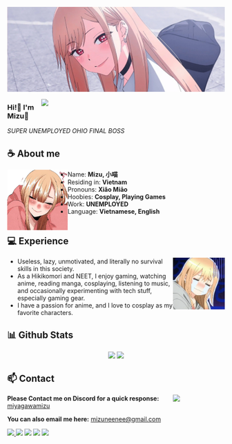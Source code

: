 ![Preview](./images/bg.webp)

<a href="https://discord.gg/XCgDcusrNj"><img align="right" width="425" src="https://lanyard.cnrad.dev/api/738748102311280681?&bg=0d1117&animated=false&hideDiscrim=true&borderRadius=5px&idleMessage=Probably%20doing%20something%20else..."></a>


### Hi!👋 I'm Mizu🍙

*SUPER UNEMPLOYED OHIO FINAL BOSS*

## **☕ About me**
<a href="https://github.com/MiyagawaMizu"><img align="left" width="140" src="./images/marin_kya.webp"></a>
- Name: **Mizu, 小喵** 
- Residing in: **Vietnam**
- Pronouns: **Xiǎo Miāo**
- Hoobies: **Cosplay, Playing Games**
- Work: **UNEMPLOYED**
- Language: **Vietnamese, English**
<br><br>

## **💻 Experience**
<a href="https://github.com/MiyagawaMizu"><img align="right" width="120" src="./images/marin_sad.webp"></a>
- Useless, lazy, unmotivated, and literally no survival skills in this society.
- As a Hikikomori and NEET, I enjoy gaming, watching anime, reading manga, cosplaying, listening to music, and occasionally experimenting with tech stuff, especially gaming gear.
- I have a passion for anime, and I love to cosplay as my favorite characters.

## **📊 Github Stats**
<!-- <div><a href="https://github.com/MiyagawaMizu"><img width="100" src="https://cdn.discordapp.com/attachments/1077108830862839848/1107004077621125240/105017051_p13.png"></a><div> -->
<p align="center"><img width="50%" src="https://github-readme-stats.vercel.app/api?username=MiyagawaMizu&show_icons=true&count_private=true&theme=react&hide_border=true&bg_color=0D1117"/> <img width="45%" src="https://github-readme-stats.vercel.app/api/top-langs/?username=MiyagawaMizu&show_icons=true&count_private=true&theme=react&hide_border=true&bg_color=0D1117&layout=compact"/>
</p>

<!-- ## **🎧 Music**
<p align="center">
<a href="https://spotify-github-profile.kittinanx.com/api/view?uid=z8vtap612j1ajql4wsyhl074i&redirect=true"><img src="https://spotify-github-profile.kittinanx.com/api/view?uid=z8vtap612j1ajql4wsyhl074i&cover_image=true&theme=default&show_offline=false&background_color=121212&interchange=false&bar_color=53b14f&bar_color_cover=false" width="35%"></a><a href="https://open.spotify.com/user/z8vtap612j1ajql4wsyhl074i?si=6962aa5c8435476f"><img width="60%" src="https://spotify-recently-played-readme.vercel.app/api?user=z8vtap612j1ajql4wsyhl074i"></a>
</p> -->

<!-- ## **🧋Cutie Counter** -->
<!-- <p align="center">
	<img src="https://moe-counter.glitch.me/get/@miyagawamizu?theme=moebooru-h"> <br/>
</p> -->
<!-- <a href="https://discord.com/users/738748102311280681"><img align="right" width=400 src="https://count.getloli.com/@miyagawamizu?name=miyagawamizu&theme=rule34&padding=10&offset=0&scale=1&pixelated=1&darkmode=0"></a>
<a href="https://github.com/MiyagawaMizu"><img align="left" width="100" src="./images/mahiro.png"></a>

```yaml
People who visit my profile :3.

Hehe~ another cutie has been caught.
``` -->
<!-- <br><br><br><br> -->
## **📫 Contact**
<a href="https://github.com/MiyagawaMizu"><img align="right" width="120" src="./images/marin_smug.webp" /></a>
**Please Contact me on Discord for a quick response:** [miyagawamizu](https://discord.com/users/738748102311280681)

**You can also email me here:** mizuneenee@gmail.com

<a href="https://github.com/Meghna-DAS/github-profile-views-counter"><img src="https://komarev.com/ghpvc/?username=MiyagawaMizu">
[![](https://img.shields.io/github/followers/MiyagawaMizu?label=Followers&style=social)](https://github.com/MiyagawaMizu)
[![](https://img.shields.io/badge/Discord-7289DA?logo=discord&logoColor=white)](https://discord.gg/)
[![](https://img.shields.io/badge/Steam-1a6a98?logo=steam&logoColor=white)](https://steamcommunity.com/id/MiyagawaMizu)
[![](https://img.shields.io/badge/Mail-D14836?logo=gmail&logoColor=white)](mailto:mizuneenee@gmail.com)
<!-- [![](https://img.shields.io/badge/Telegram-2ca5e0?logo=telegram&logoColor=white)](https://t.me/miyagawamizu) -->
<!-- [![](https://img.shields.io/badge/Kofi-ff5c5a?logo=ko-fi&logoColor=white)](https://ko-fi.com/miyagawamizu) -->
<!-- [![MiyagawaMizu](https://mizu.is-a.dev/public/miyagawamizu.png)](https://mizu.is-a.dev/) -->
